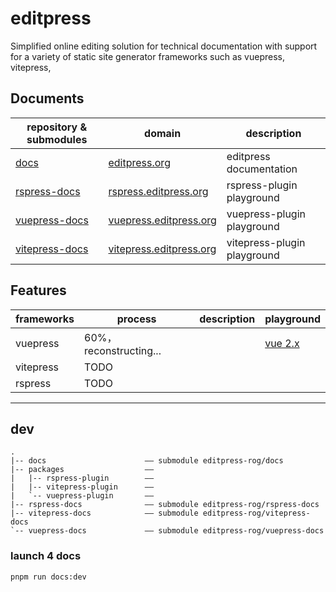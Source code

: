 # editpress

Simplified online editing solution for technical documentation with support for a variety of static site generator frameworks such as vuepress, vitepress,

## Documents

| repository & submodules            | domain                                                     | description                 |
| ---------------------------------- | ---------------------------------------------------------- | --------------------------- |
| [docs](/docs/)                     | [editpress.org](https://editpress.org)                     | editpress documentation     |
| [rspress-docs](/rspress-docs)      | [rspress.editpress.org](https://rspress.editpress.org)     | rspress-plugin playground   |
| [vuepress-docs](/vuepress-docs)    | [vuepress.editpress.org](https://vuepress.editpress.org)   | vuepress-plugin playground  |
| [vitepress-docs](/vietepress-docs) | [vitepress.editpress.org](https://vitepress.editpress.org) | vitepress-plugin playground |

## Features

| frameworks | process                | description | playground                           |
| ---------- | ---------------------- | ----------- | ------------------------------------ |
| vuepress   | 60%，reconstructing... |             | [vue 2.x](https://editable.veaba.me) |
| vitepress  | TODO                   |             |                                      |
| rspress    | TODO                   |             |                                      |

---

## dev

```tree
.
|-- docs                      —— submodule editpress-rog/docs
|-- packages                  ——
|   |-- rspress-plugin        ——
|   |-- vitepress-plugin      ——
|   `-- vuepress-plugin       ——
|-- rspress-docs              —— submodule editpress-rog/rspress-docs
|-- vitepress-docs            —— submodule editpress-rog/vitepress-docs
`-- vuepress-docs             —— submodule editpress-rog/vuepress-docs

```

### launch 4 docs

```shell
pnpm run docs:dev
```
